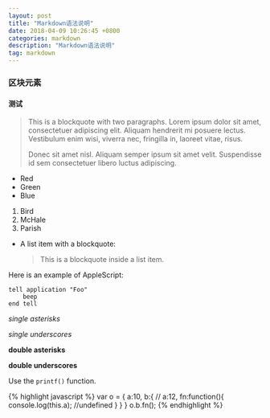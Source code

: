 ```yaml
---
layout: post
title: "Markdown语法说明"
date: 2018-04-09 10:26:45 +0800
categories: markdown
description: "Markdown语法说明"
tag: markdown
---
```


### 区块元素  

#### 测试 
> This is a blockquote with two paragraphs. Lorem ipsum dolor sit amet,
> consectetuer adipiscing elit. Aliquam hendrerit mi posuere lectus.
> Vestibulum enim wisi, viverra nec, fringilla in, laoreet vitae, risus.
> 
> Donec sit amet nisl. Aliquam semper ipsum sit amet velit. Suspendisse
> id sem consectetuer libero luctus adipiscing.

*   Red
*   Green
*   Blue

1.  Bird
2.  McHale
3.  Parish

*   A list item with a blockquote:

    > This is a blockquote
    > inside a list item.

Here is an example of AppleScript:

    tell application "Foo"
        beep
    end tell


*single asterisks*

_single underscores_

**double asterisks**

__double underscores__


Use the `printf()` function.


{% highlight javascript %}
    var o = {
        a:10,
        b:{
            // a:12,
            fn:function(){
                console.log(this.a); //undefined
            }
        }
    }
    o.b.fn();
{% endhighlight %}